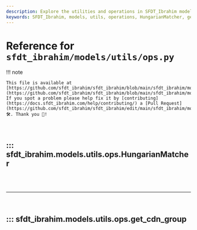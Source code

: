 ```yaml
---
description: Explore the utilities and operations in SFDT_Ibrahim models like HungarianMatcher and get_cdn_group. Learn how to optimize and manage model operations efficiently.
keywords: SFDT_Ibrahim, models, utils, operations, HungarianMatcher, get_cdn_group, model optimization, pytorch, machine learning
---
```


# Reference for `sfdt_ibrahim/models/utils/ops.py`

!!! note

    This file is available at [https://github.com/sfdt_ibrahim/sfdt_ibrahim/blob/main/sfdt_ibrahim/models/utils/ops.py](https://github.com/sfdt_ibrahim/sfdt_ibrahim/blob/main/sfdt_ibrahim/models/utils/ops.py). If you spot a problem please help fix it by [contributing](https://docs.sfdt_ibrahim.com/help/contributing/) a [Pull Request](https://github.com/sfdt_ibrahim/sfdt_ibrahim/edit/main/sfdt_ibrahim/models/utils/ops.py) 🛠️. Thank you 🙏!

<br>

## ::: sfdt_ibrahim.models.utils.ops.HungarianMatcher

<br><br><hr><br>

## ::: sfdt_ibrahim.models.utils.ops.get_cdn_group

<br><br>
